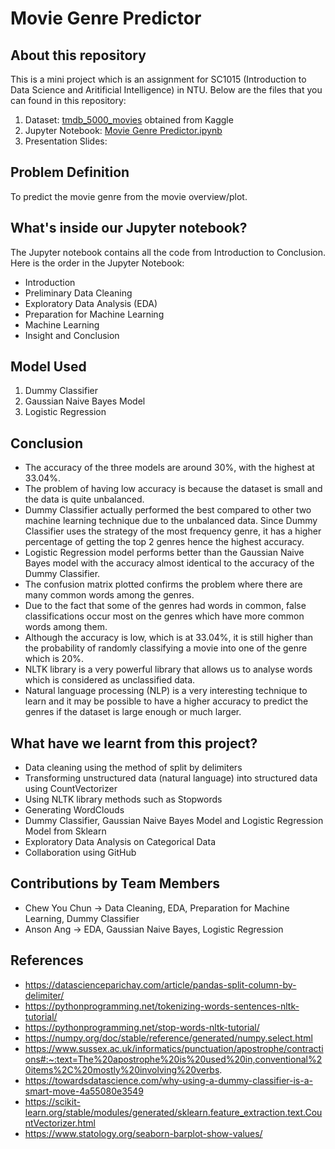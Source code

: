 # Movie Genre Predictor

## About this repository
This is a mini project which is an assignment for SC1015 (Introduction to Data Science and Aritificial Intelligence) in NTU. Below are the files that you can found in this repository:

  1. Dataset: [tmdb_5000_movies](https://github.com/Player999058/SC1015-Project/blob/main/tmdb_5000_movies.csv) obtained from Kaggle
  2. Jupyter Notebook: [Movie Genre Predictor.ipynb](https://github.com/Player999058/SC1015-Project/blob/main/Movie%20Genre%20Predictor.ipynb)
  3. Presentation Slides: 

## Problem Definition
To predict the movie genre from the movie overview/plot.

## What's inside our Jupyter notebook?
The Jupyter notebook contains all the code from Introduction to Conclusion. Here is the order in the Jupyter Notebook:

  - Introduction
  - Preliminary Data Cleaning 
  - Exploratory Data Analysis (EDA)
  - Preparation for Machine Learning
  - Machine Learning
  - Insight and Conclusion

## Model Used
1. Dummy Classifier
2. Gaussian Naive Bayes Model
3. Logistic Regression

## Conclusion
* The accuracy of the three models are around 30%, with the highest at 33.04%.
* The problem of having low accuracy is because the dataset is small and the data is quite unbalanced.
* Dummy Classifier actually performed the best compared to other two machine learning technique due to the unbalanced data. Since Dummy Classifier uses the strategy of the most frequency genre, it has a higher percentage of getting the top 2 genres hence the highest accuracy.
* Logistic Regression model performs better than the Gaussian Naive Bayes model with the accuracy almost identical to the accuracy of the Dummy Classifier.
* The confusion matrix plotted confirms the problem where there are many common words among the genres.
* Due to the fact that some of the genres had words in common, false classifications occur most on the genres which have more common words among them.
* Although the accuracy is low, which is at 33.04%, it is still higher than the probability of randomly classifying a movie into one of the genre which is 20%.
* NLTK library is a very powerful library that allows us to analyse words which is considered as unclassified data.
* Natural language processing (NLP) is a very interesting technique to learn and it may be possible to have a higher accuracy to predict the genres if the dataset is large enough or much larger.

## What have we learnt from this project?
* Data cleaning using the method of split by delimiters
* Transforming unstructured data (natural language) into structured data using CountVectorizer
* Using NLTK library methods such as Stopwords
* Generating WordClouds
* Dummy Classifier, Gaussian Naive Bayes Model and Logistic Regression Model from Sklearn
* Exploratory Data Analysis on Categorical Data
* Collaboration using GitHub

## Contributions by Team Members
- Chew You Chun -> Data Cleaning, EDA, Preparation for Machine Learning, Dummy Classifier
- Anson Ang -> EDA, Gaussian Naive Bayes, Logistic Regression

## References
- https://datascienceparichay.com/article/pandas-split-column-by-delimiter/
- https://pythonprogramming.net/tokenizing-words-sentences-nltk-tutorial/
- https://pythonprogramming.net/stop-words-nltk-tutorial/
- https://numpy.org/doc/stable/reference/generated/numpy.select.html
- https://www.sussex.ac.uk/informatics/punctuation/apostrophe/contractions#:~:text=The%20apostrophe%20is%20used%20in,conventional%20items%2C%20mostly%20involving%20verbs.
- https://towardsdatascience.com/why-using-a-dummy-classifier-is-a-smart-move-4a55080e3549
- https://scikit-learn.org/stable/modules/generated/sklearn.feature_extraction.text.CountVectorizer.html
- https://www.statology.org/seaborn-barplot-show-values/

